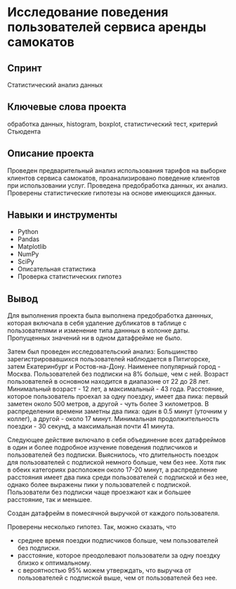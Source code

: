 # Исследование поведения пользователей сервиса аренды самокатов

## Спринт
Статистический анализ данных

## Ключевые слова проекта
обработка данных, histogram, boxplot, статистический тест, критерий Стьюдента
 
## Описание проекта  
Проведен предварительный анализ использования тарифов на выборке клиентов сервиса самокатов, проанализировано поведение клиентов при использовании услуг. Проведена предобработка данных, их анализ. Проверены статистические гипотезы на основе имеющихся данных.

## Навыки и инструменты
* Python
* Pandas
* Matplotlib
* NumPy
* SciPy
* Описательная статистика
* Проверка статистических гипотез

## Вывод



Для выполнения проекта была выполнена предобработка даннных, которая включала в себя удаление дубликатов в таблице с пользователями и изменение типа даннных в колонке даты. Пропущенных значений ни в одном датафрейме не было.

Затем был проведен исследовательский анализ: Большинство зарегистрировавшихся пользователей наблюдается в Пятигорске, затем Екатеринбург и Ростов-на-Дону. Наименее популярный город - Москва. Пользователей без подписки на 8% больше, чем с ней. Возраст пользователей в основном находится в диапазоне от 22 до 28 лет. Минимальный возраст - 12 лет, а максимальный - 43 года. Расстояние, которое пользователь проехал за одну поездку, имеет два пика: первый заметен около 500 метров, а другой - чуть более 3 километров. В распределении времени заметны два пика: один в 0.5 минут (уточним у коллег), а другой - около 17 минут. Минимальная продолжительность поездки - 30 секунд, а максимальная почти 41 минута.

Следующее действие включало в себя объединение всех датафреймов в один и более подробное изучение поведения подписчиков и пользователей без подписки. Выяснилось, что длительность поездок для пользователей с подпиской немного больше, чем без нее. Хотя пик в обеих категориях расположен около 17-20 минут, а распределение расстояния имеет два пика среди пользователей с подпиской и без нее, однако более выражены пики у пользователей с подпиской. Пользователи без подписки чаще проезжают как и большее расстояние, так и меньшее.

Создан датафрейм в помесячной выручкой от каждого пользователя.

Проверены несколько гипотез. Так, можно сказать, что

* среднее время поездки подписчиков больше, чем пользователей без подписки.
* расстояние, которое преодолевают пользователи за одну поездку близко к оптимальному.
* с вероятностью 95% можем утверждать, что выручка от пользователей с подпиской выше, чем от пользователей без нее.

